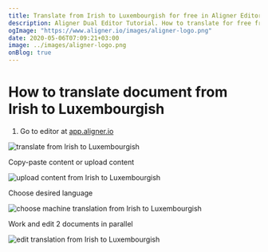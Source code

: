 ```yaml
---
title: Translate from Irish to Luxembourgish for free in Aligner Editor
description: Aligner Dual Editor Tutorial. How to translate for free from Irish to Luxembourgish. Aligner is multilingual document management platform. 
ogImage: "https://www.aligner.io/images/aligner-logo.png"
date: 2020-05-06T07:09:21+03:00
image: ../images/aligner-logo.png
onBlog: true
---
```


# How to translate document from Irish to Luxembourgish

1. Go to editor at [app.aligner.io](https://app.aligner.io "Aligner App web page")

![translate from Irish to Luxembourgish](../aligner-blank-editor.png "translate from Irish to Luxembourgish")

Copy-paste content or upload content

![upload content from Irish to Luxembourgish](../aligner-uploaded-document.png "upload content from Irish to Luxembourgish")

Choose desired language

![choose machine translation from Irish to Luxembourgish](../aligner-language-dropdown.png "choose machine translation from Irish to Luxembourgish")

Work and edit 2 documents in parallel

![edit translation from Irish to Luxembourgish](../aligner-double-sitded-editor.png "edit translation from Irish to Luxembourgish")

